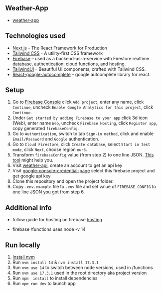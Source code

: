 ## Weather-App

- [weather-app](https://weather-app-76d35.web.app/)

## Technologies used

- [Next.js](https://nuxtjs.org) - The React Framework for Production
- [Tailwind CSS](https://tailwindcss.com/) - A utility-first CSS framework
- [Firebase](https://firebase.google.com/) – used as a backend-as-a-service with Firestore realtime database, authentication, cloud functions, and hosting.
- [TailwindUI](https://tailwindui.com/) – Beautiful UI components, crafted with Tailwind CSS.
- [React-google-autocomplete](https://www.npmjs.com/package/react-google-autocomplete) – google autcomplete library for react.

## Setup

1. Go to [Firebase Console](https://console.firebase.google.com/) click `Add project`, enter any name, click `Continue`, uncheck `Enable Google Analytics for this project`, click `Continue`.
2. Under `Get started by adding Firebase to your app` click 3d icon (Web), enter name `Web`, uncheck `Firebase Hosting`, click `Register app`, copy generated `firebaseConfig`.
3. Go to `Authentication`, switch to tab `Sign-in method`, click and enable `Email/Password` and `Google` authentication.
4. Go to `Cloud Firestore`, click `Create database`, select `Start in test mode`, click `Next`, choose region `eur3`.
5. Transform `firebaseConfig` value (from step 2) to one line JSON. [This tool](https://www.convertjson.com/javascript-object-to-json.htm) might help you.
6. Visit [weather-api](https://www.visualcrossing.com/weather-api), create an account to get an api key
7. Visit [google-console-credential-page](https://console.cloud.google.com/project/_/google/maps-apis/credentials?_ga=2.77611421.866078946.1644408841-1313984520.1644153206) select this firebase project and get google api key 
7. Clone this repository and open the project folder.
8. Copy `.env.example` file to `.env` file and set value of `FIREBASE_CONFIG` to one line JSON you got from step 6.

## Additional info

- follow guide for hosting on firebase [hosting](https://firebase.google.com/docs/hosting/quickstart)

- firebase /functions uses node -v 14


## Run locally

1. [Install nvm](https://github.com/nvm-sh/nvm)
2. Run `nvm install 14`  & `nvm install 17.3.1` 
3. Run `nvm use 14` to switch between node versions, used in /functions
4. Run `nvm use 17.3.1` used in the root directory aka project version
5. Run `npm  install` to install dependencies
6. Run `npm run dev` to launch app